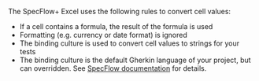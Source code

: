 The SpecFlow+ Excel uses the following rules to convert cell values:

* If a cell contains a formula, the result of the formula is used
* Formatting (e.g. currency or date format) is ignored
* The binding culture is used to convert cell values to strings for your tests
* The binding culture is the default Gherkin language of your project, but can overridden. See [SpecFlow documentation](http://www.specflow.org/documentation/Feature-Language/) for details.